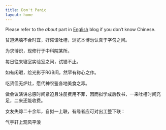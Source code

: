 ```yaml
---
title: Don't Panic
layout: home
---
```


Please refer to the *about* part in [English](http://yufree.github.com/blog) blog if you don‘t know Chinese.

贫道满脑不合时宜，好诙谐吐槽，浏览本博勿认真于字句之间。

为求博识，现修行于中科院某所。

每日往来寝室实验室之间，试错不止。

如有闲暇，绘光影于RGB间，然罕有称心之作。

吃货但无炉灶，愿代神农鉴各地美食之毒。

做会议演讲总感时间紧迫且注册费用不菲，因而拟学成后教书，一来吐槽时间充足，二来还能收费。

女友失踪二十余年，自拟一上联，有缘者应可对出工整下联：

气宇轩上观风平浪

